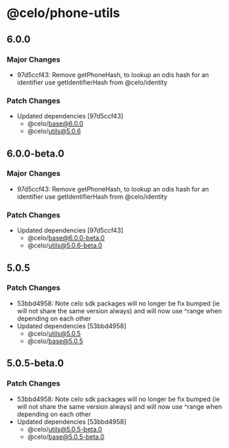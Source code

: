 # @celo/phone-utils

## 6.0.0

### Major Changes

- 97d5ccf43: Remove getPhoneHash, to lookup an odis hash for an identifier use getIdentifierHash from @celo/identity

### Patch Changes

- Updated dependencies [97d5ccf43]
  - @celo/base@6.0.0
  - @celo/utils@5.0.6

## 6.0.0-beta.0

### Major Changes

- 97d5ccf43: Remove getPhoneHash, to lookup an odis hash for an identifier use getIdentifierHash from @celo/identity

### Patch Changes

- Updated dependencies [97d5ccf43]
  - @celo/base@6.0.0-beta.0
  - @celo/utils@5.0.6-beta.0

## 5.0.5

### Patch Changes

- 53bbd4958: Note celo sdk packages will no longer be fix bumped (ie will not share the same version always) and will now use ^range when depending on each other
- Updated dependencies [53bbd4958]
  - @celo/utils@5.0.5
  - @celo/base@5.0.5

## 5.0.5-beta.0

### Patch Changes

- 53bbd4958: Note celo sdk packages will no longer be fix bumped (ie will not share the same version always) and will now use ^range when depending on each other
- Updated dependencies [53bbd4958]
  - @celo/utils@5.0.5-beta.0
  - @celo/base@5.0.5-beta.0
